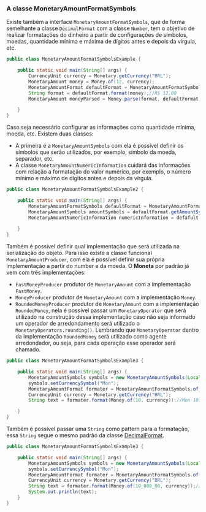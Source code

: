 ### A classe MonetaryAmountFormatSymbols

Existe também a interface ```MonetaryAmountFormatSymbols```, que de forma semelhante a classe ```DecimalFormat``` com a classe ```Number```, tem o objetivo de realizar formatações do dinheiro a partir de configurações de símbolos, moedas, quantidade mínima e máxima de dígitos antes e depois da vírgula, etc.


```java
public class MonetaryAmountFormatSymbolsExample {

    public static void main(String[] args) {
        CurrencyUnit currency = Monetary.getCurrency("BRL");
        MonetaryAmount money = Money.of(12, currency);
        MonetaryAmountFormat defaultFormat = MonetaryAmountFormatSymbols.getDefafult();
        String format = defaultFormat.format(money);//R$ 12,00
        MonetaryAmount moneyParsed = Money.parse(format, defaultFormat);//or using defafult.parse(format);

    }
}
```

Caso seja necessário configurar as informações como quantidade mínima, moeda, etc. Existem duas classes: 

* A primeira é a ```MonetaryAmountSymbols``` com ela é possível definir os símbolos que serão utilizados, por exemplo, símbolo da moeda, separador, etc. 
* A classe ```MonetaryAmountNumericInformation``` cuidará das informações com relação a formatação do valor numérico, por exemplo, o número mínimo e máximo de dígitos antes e depois da vírgula. 

```java
public class MonetaryAmountFormatSymbolsExample2 {

    public static void main(String[] args) {
        MonetaryAmountFormatSymbols defaultFormat = MonetaryAmountFormatSymbols.getDefafult();
        MonetaryAmountSymbols amountSymbols = defaultFormat.getAmountSymbols();
        MonetaryAmountNumericInformation numericInformation = defafult.getNumericInformation();
        
    }
}
```

Também é possível definir qual implementação que será utilizada na serialização do objeto. Para isso existe a classe funcional ```MonetaryAmountProducer```, com ela é possível definir sua própria implementação a partir do number e da moeda. O **Moneta** por padrão já vem com três implementações:


* ```FastMoneyProducer``` produtor de ```MonetaryAmount``` com a implementação ```FastMoney```.
* ```MoneyProducer``` produtor de ```MonetaryAmount``` com a implementação ```Money```.
* ```RoundedMoneyProducer``` produtor de ```MonetaryAmount``` com a implementação ```RoundedMoney```, nela é possível passar um ```MonetaryOperator``` que será utilizado na construção dessa implementação caso não seja informado um operador de arredondamento será utilizado o ```MonetaryOperators.rounding()```. Lembrando que ```MonetaryOperator``` dentro da implementação ```RoundedMoney``` será utilizado como agente arredondador, ou seja, para cada operação esse operador será chamado.



```java
public class MonetaryAmountFormatSymbolsExample3 {

    public static void main(String[] args) {
        MonetaryAmountSymbols symbols = new MonetaryAmountSymbols(Locale.US);// new MonetaryAmountSymbols();
        symbols.setCurrencySymbol("Mon");
        MonetaryAmountFormat formater = MonetaryAmountFormatSymbols.of(symbols, new MoneyProducer());
        CurrencyUnit currency = Monetary.getCurrency("BRL");
        String text = formater.format(Money.of(10, currency));//Mon 10.00

    }
}
```

Também é possível passar uma ```String``` como pattern para a formatação, essa ```String``` segue o mesmo padrão da classe [DecimalFormat](http://docs.oracle.com/javase/7/docs/api/java/text/DecimalFormat.html).

```java
public class MonetaryAmountFormatSymbolsExample3 {

    public static void main(String[] args) {
        MonetaryAmountSymbols symbols = new MonetaryAmountSymbols(Locale.US);// new MonetaryAmountSymbols();
        symbols.setCurrencySymbol("Mon");
        MonetaryAmountFormat formater = MonetaryAmountFormatSymbols.of("¤ ###,###.00", symbols, new MoneyProducer());
        CurrencyUnit currency = Monetary.getCurrency("BRL");
        String text = formater.format(Money.of(10_000_00, currency));//Mon 1,000,000.00
        System.out.println(text);
    }
}
```